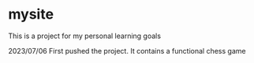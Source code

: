 # mysite
This is a project for my personal learning goals

2023/07/06
First pushed the project. It contains a functional chess game
